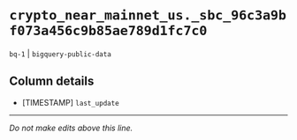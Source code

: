 # `crypto_near_mainnet_us._sbc_96c3a9bf073a456c9b85ae789d1fc7c0`
`bq-1` | `bigquery-public-data`

## Column details
* [TIMESTAMP] `last_update`

-------------------------------------------------------------------------------
*Do not make edits above this line.*
